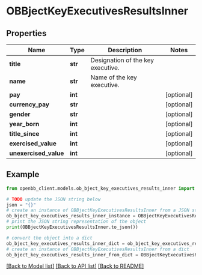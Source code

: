 # OBBjectKeyExecutivesResultsInner


## Properties

Name | Type | Description | Notes
------------ | ------------- | ------------- | -------------
**title** | **str** | Designation of the key executive. | 
**name** | **str** | Name of the key executive. | 
**pay** | **int** |  | [optional] 
**currency_pay** | **str** |  | [optional] 
**gender** | **str** |  | [optional] 
**year_born** | **int** |  | [optional] 
**title_since** | **int** |  | [optional] 
**exercised_value** | **int** |  | [optional] 
**unexercised_value** | **int** |  | [optional] 

## Example

```python
from openbb_client.models.ob_bject_key_executives_results_inner import OBBjectKeyExecutivesResultsInner

# TODO update the JSON string below
json = "{}"
# create an instance of OBBjectKeyExecutivesResultsInner from a JSON string
ob_bject_key_executives_results_inner_instance = OBBjectKeyExecutivesResultsInner.from_json(json)
# print the JSON string representation of the object
print(OBBjectKeyExecutivesResultsInner.to_json())

# convert the object into a dict
ob_bject_key_executives_results_inner_dict = ob_bject_key_executives_results_inner_instance.to_dict()
# create an instance of OBBjectKeyExecutivesResultsInner from a dict
ob_bject_key_executives_results_inner_from_dict = OBBjectKeyExecutivesResultsInner.from_dict(ob_bject_key_executives_results_inner_dict)
```
[[Back to Model list]](../README.md#documentation-for-models) [[Back to API list]](../README.md#documentation-for-api-endpoints) [[Back to README]](../README.md)


